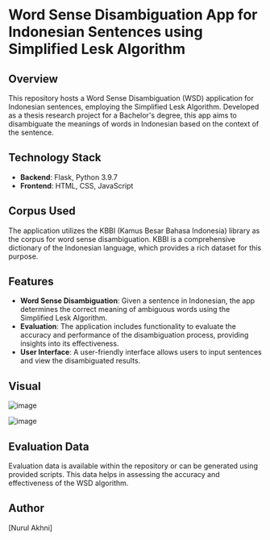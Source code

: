 # Word Sense Disambiguation App for Indonesian Sentences using Simplified Lesk Algorithm

## Overview
This repository hosts a Word Sense Disambiguation (WSD) application for Indonesian sentences, employing the Simplified Lesk Algorithm. Developed as a thesis research project for a Bachelor's degree, this app aims to disambiguate the meanings of words in Indonesian based on the context of the sentence.

## Technology Stack
- **Backend**: Flask, Python 3.9.7
- **Frontend**: HTML, CSS, JavaScript

## Corpus Used
The application utilizes the KBBI (Kamus Besar Bahasa Indonesia) library as the corpus for word sense disambiguation. KBBI is a comprehensive dictionary of the Indonesian language, which provides a rich dataset for this purpose.

## Features
- **Word Sense Disambiguation**: Given a sentence in Indonesian, the app determines the correct meaning of ambiguous words using the Simplified Lesk Algorithm.
- **Evaluation**: The application includes functionality to evaluate the accuracy and performance of the disambiguation process, providing insights into its effectiveness.
- **User Interface**: A user-friendly interface allows users to input sentences and view the disambiguated results.

## Visual

![image](https://github.com/nrlheni/wsd-app/assets/86219910/ec8ca787-7346-441f-ba1d-a48a9b0dbb9a)

![image](https://github.com/nrlheni/wsd-app/assets/86219910/ae943559-4716-446b-8a98-08c189bae275)

## Evaluation Data
Evaluation data is available within the repository or can be generated using provided scripts. This data helps in assessing the accuracy and effectiveness of the WSD algorithm.

## Author
[Nurul Akhni]

